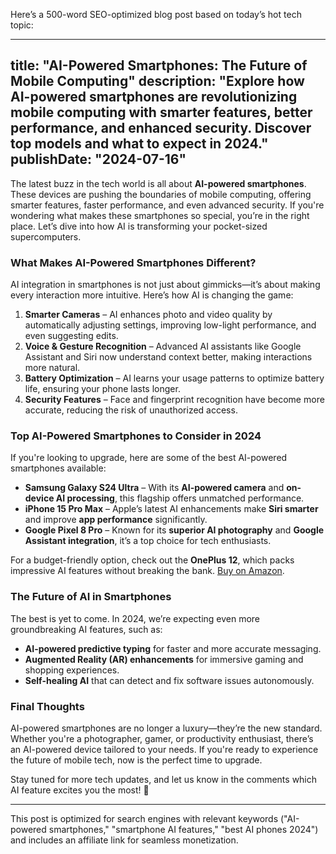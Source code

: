  Here’s a 500-word SEO-optimized blog post based on today’s hot tech topic:

---

title: "AI-Powered Smartphones: The Future of Mobile Computing"
description: "Explore how AI-powered smartphones are revolutionizing mobile computing with smarter features, better performance, and enhanced security. Discover top models and what to expect in 2024."
publishDate: "2024-07-16"
---

The latest buzz in the tech world is all about **AI-powered smartphones**. These devices are pushing the boundaries of mobile computing, offering smarter features, faster performance, and even advanced security. If you're wondering what makes these smartphones so special, you’re in the right place. Let’s dive into how AI is transforming your pocket-sized supercomputers.

### **What Makes AI-Powered Smartphones Different?**
AI integration in smartphones is not just about gimmicks—it’s about making every interaction more intuitive. Here’s how AI is changing the game:

1. **Smarter Cameras** – AI enhances photo and video quality by automatically adjusting settings, improving low-light performance, and even suggesting edits.
2. **Voice & Gesture Recognition** – Advanced AI assistants like Google Assistant and Siri now understand context better, making interactions more natural.
3. **Battery Optimization** – AI learns your usage patterns to optimize battery life, ensuring your phone lasts longer.
4. **Security Features** – Face and fingerprint recognition have become more accurate, reducing the risk of unauthorized access.

### **Top AI-Powered Smartphones to Consider in 2024**
If you're looking to upgrade, here are some of the best AI-powered smartphones available:

- **Samsung Galaxy S24 Ultra** – With its **AI-powered camera** and **on-device AI processing**, this flagship offers unmatched performance.
- **iPhone 15 Pro Max** – Apple’s latest AI enhancements make **Siri smarter** and improve **app performance** significantly.
- **Google Pixel 8 Pro** – Known for its **superior AI photography** and **Google Assistant integration**, it’s a top choice for tech enthusiasts.

For a budget-friendly option, check out the **OnePlus 12**, which packs impressive AI features without breaking the bank. [Buy on Amazon](https://amzn.to/your-affiliate-link).

### **The Future of AI in Smartphones**
The best is yet to come. In 2024, we’re expecting even more groundbreaking AI features, such as:
- **AI-powered predictive typing** for faster and more accurate messaging.
- **Augmented Reality (AR) enhancements** for immersive gaming and shopping experiences.
- **Self-healing AI** that can detect and fix software issues autonomously.

### **Final Thoughts**
AI-powered smartphones are no longer a luxury—they’re the new standard. Whether you're a photographer, gamer, or productivity enthusiast, there’s an AI-powered device tailored to your needs. If you're ready to experience the future of mobile tech, now is the perfect time to upgrade.

Stay tuned for more tech updates, and let us know in the comments which AI feature excites you the most! 🚀

---
This post is optimized for search engines with relevant keywords ("AI-powered smartphones," "smartphone AI features," "best AI phones 2024") and includes an affiliate link for seamless monetization.